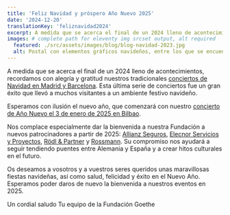```yaml
---
title: 'Feliz Navidad y próspero Año Nuevo 2025'
date: '2024-12-20'
translationKey: 'feliznavidad2024'
excerpt: A medida que se acerca el final de un 2024 lleno de acontecimientos, recordamos con alegría y gratitud nuestros tradicionales conciertos de Navidad en Madrid y Barcelona.
images: # complete path for eleventy img srcset output, alt required
  featured: ./src/assets/images/blog/blog-navidad-2023.jpg
  alt: Postal con elementos gráficos navideños, entre los que se encuentra el logotipo de la Fundación Goethe
---
```


A medida que se acerca el final de un 2024 lleno de acontecimientos, recordamos con alegría y gratitud nuestros tradicionales [conciertos de Navidad en Madrid y Barcelona](/es/noticias/conciertos-de-navidad-en-madrid-y-barcelona/). Esta última serie de conciertos fue un gran éxito que llevó a muchos visitantes a un ambiente festivo navideño.

Esperamos con ilusión el nuevo año, que comenzará con nuestro [concierto de Año Nuevo el 3 de enero de 2025 en Bilbao](/es/eventos/concierto-ano-nuevo-bilbao-2025/).

Nos complace especialmente dar la bienvenida a nuestra Fundación a nuevos patrocinadores a partir de 2025: [Allianz Seguros](/es/promotores/allianz/), [Elecnor Servicios y Proyectos](/es/promotores/elecnor/), [Rödl & Partner](/es/promotores/roedl/) y [Rossmann](/es/promotores/rossmann/). Su compromiso nos ayudará a seguir tendiendo puentes entre Alemania y España y a crear hitos culturales en el futuro.

Os deseamos a vosotros y a vuestros seres queridos unas maravillosas fiestas navideñas, así como salud, felicidad y éxito en el Nuevo Año. Esperamos poder daros de nuevo la bienvenida a nuestros eventos en 2025.

Un cordial saludo
Tu equipo de la Fundación Goethe
